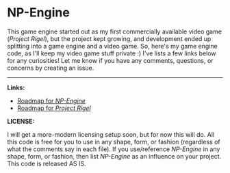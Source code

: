 # NP-Engine

This game engine started out as my first commercially available video game (_Project Rigel_), but the project kept growing, and development ended up splitting into a game engine and a video game. So, here's my game engine code, as I'll keep my video game stuff private :) I've lists a few links below for any curiosities! Let me know if you have any comments, questions, or concerns by creating an issue.

***

**Links:**

- [Roadmap for _NP-Engine_](https://trello.com/b/YJhL1R6V)
- [Roadmap for _Project Rigel_](https://trello.com/b/83q8x5uu)

**LICENSE:**

I will get a more-modern licensing setup soon, but for now this will do. All this code is free for you to use in any shape, form, or fashion (regardless of what the comments say in each file). If you use/reference _NP-Engine_ in any shape, form, or fashion, then list _NP-Engine_ as an influence on your project. This code is released AS IS.
